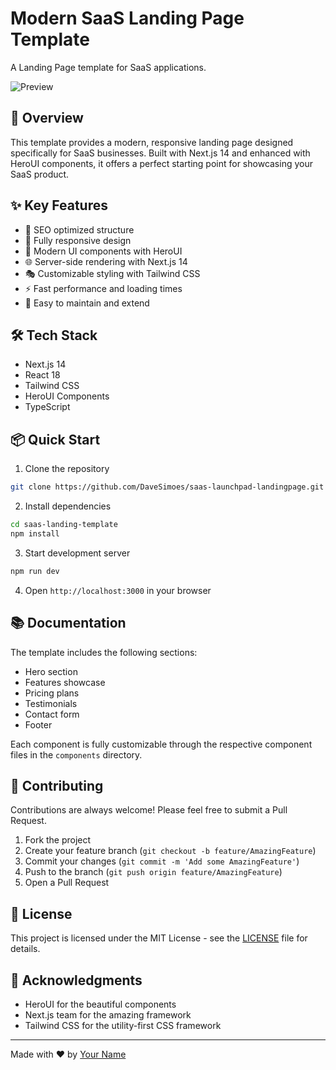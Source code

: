 # Modern SaaS Landing Page Template

A Landing Page template for SaaS applications.

![Preview](/app/opengraph-image.png)

## 🚀 Overview

This template provides a modern, responsive landing page designed specifically for SaaS businesses. Built with Next.js 14 and enhanced with HeroUI components, it offers a perfect starting point for showcasing your SaaS product.

## ✨ Key Features

- 🎯 SEO optimized structure
- 📱 Fully responsive design
- 🎨 Modern UI components with HeroUI
- 🌐 Server-side rendering with Next.js 14
- 🎭 Customizable styling with Tailwind CSS
- ⚡ Fast performance and loading times
- 🔧 Easy to maintain and extend

## 🛠️ Tech Stack

- Next.js 14
- React 18
- Tailwind CSS
- HeroUI Components
- TypeScript

## 📦 Quick Start

1. Clone the repository

```bash
git clone https://github.com/DaveSimoes/saas-launchpad-landingpage.git
```

2. Install dependencies

```bash
cd saas-landing-template
npm install
```

3. Start development server

```bash
npm run dev
```

4. Open `http://localhost:3000` in your browser

## 📚 Documentation

The template includes the following sections:

- Hero section
- Features showcase
- Pricing plans
- Testimonials
- Contact form
- Footer

Each component is fully customizable through the respective component files in the `components` directory.

## 🤝 Contributing

Contributions are always welcome! Please feel free to submit a Pull Request.

1. Fork the project
2. Create your feature branch (`git checkout -b feature/AmazingFeature`)
3. Commit your changes (`git commit -m 'Add some AmazingFeature'`)
4. Push to the branch (`git push origin feature/AmazingFeature`)
5. Open a Pull Request

## 📄 License

This project is licensed under the MIT License - see the [LICENSE](LICENSE) file for details.

## 🙏 Acknowledgments

- HeroUI for the beautiful components
- Next.js team for the amazing framework
- Tailwind CSS for the utility-first CSS framework

---

Made with ❤️ by [Your Name](https://github.com/DaveSimoes)
